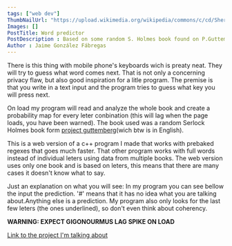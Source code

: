 ```yaml
---
tags: ["web dev"]
ThumbNailUrl: "https://upload.wikimedia.org/wikipedia/commons/c/cd/Sherlock_Holmes_Portrait_Paget.jpg"
Images: []
PostTitle: Word predictor
PostDescription : Based on some random S. Holmes book found on P.Guttemberg
Author : Jaime González Fábregas
---
```


There is this thing with mobile phone's keyboards wich is preaty neat. They will try to guess what word comes next. That is not only a concerning privacy flaw, but also good inspiration for a litle program. The premise is that you write in a text input and the program tries to guess what key you will press next. 

On load my program will read and analyze the whole book and create a probability map for every leter conbination (this will lag when the page loads, you have been warned). The book used was a random Serlock Holmes book form [project guttemberg](http://www.gutenberg.org/)(wich btw is in English).

This is a web version of a c++ program I made that works with prebaked regexes that goes much faster. That other program works with full words instead of individual leters using data from multiple books. The web version uses only one book and is based on leters, this means that there are many cases it doesn't know what to say.

Just an explanation on what you will see: In my program you can see bellow the input the prediction. '#' means that it has no idea what you are talking about.Anything else is a prediction. My program also only looks for the last few leters (the ones underlined), so don't even think about coherency. 

**WARNING: EXPECT GIGONOURMUS LAG SPIKE ON LOAD**

[Link to the project I'm talking about](https://dirigity.github.io/htmlProyects/Predictor%20de%20latras/)
